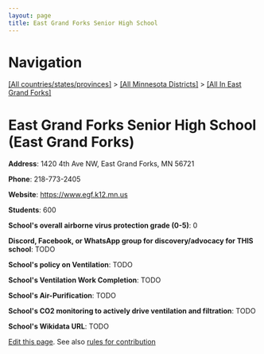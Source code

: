 ```yaml
---
layout: page
title: East Grand Forks Senior High School
---
```

# Navigation

[[All countries/states/provinces]](../../..) > [[All Minnesota Districts]](../..) > [[All In East Grand Forks]](..)

# East Grand Forks Senior High School (East Grand Forks)

**Address**: 1420 4th Ave NW, East Grand Forks, MN 56721

**Phone**: 218-773-2405

**Website**: <https://www.egf.k12.mn.us>

**Students**: 600

**School's overall airborne virus protection grade (0-5)**: 0

**Discord, Facebook, or WhatsApp group for discovery/advocacy for THIS school**: TODO

**School's policy on Ventilation**: TODO

**School's Ventilation Work Completion**: TODO

**School's Air-Purification**: TODO

**School's CO2 monitoring to actively drive ventilation and filtration**: TODO

**School's Wikidata URL**: TODO


[Edit this page](https://github.com/ventilate-schools/MN/edit/main/./East_Grand_Forks/East_Grand_Forks_Senior_High_School.md). See also [rules for contribution](../../../contribution-rules/)